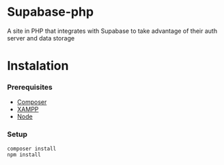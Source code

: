 # Supabase-php
A site in PHP that integrates with Supabase to take advantage of their auth server and data storage

# Instalation
### Prerequisites
- [Composer](https://getcomposer.org/download/)
- [XAMPP](https://www.apachefriends.org/)
- [Node](https://nodejs.org/en/)
### Setup
```
composer install
npm install
```
